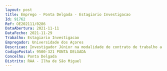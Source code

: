 ```yaml
--- 
layout: post
title: Emprego - Ponta Delgada - Estagiario Investigacao
Id: 91762
Ref: OE202111/0286
DataAbertura: 2021-11-11
DataFecho: 2021-11-29
Trabalho: Estagiario Investigacao
Empregador: Universidade dos Açores
Descricao: Investigador Júnior na modalidade de contrato de trabalho a termo resolutivo certo, para a área científica de Biotecnologia
CodigoPostal: 9500-321 PONTA DELGADA
Concelho: Ponta Delgada
Distrito: RAA - Ilha de São Miguel
--- 
```

